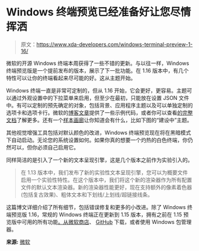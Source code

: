 # Windows 终端预览已经准备好让您尽情挥洒

> 原文：<https://www.xda-developers.com/windows-terminal-preview-1-16/>

微软的开源 Windows 终端本周获得了一些不错的更新。与以往一样，Windows 终端预览版是一个提前发布的版本，展示了下一批功能。在 1.16 版本中，有几个特性可以让你的终端看起来尽可能的好。这从主题开始。

Windows 终端一直是非常可定制的，但从 1.16 开始，它会更好，更容易。主题可以通过外观设置中的下拉菜单来启用，但至少在最初，只能放在设置 JSON 文件中。有可以定制的预先确定的对象，包括背景、应用程序主题以及可以单独定制的选项卡和选项卡行。微软的[博客文章](https://devblogs.microsoft.com/commandline/windows-terminal-preview-1-16-release/)提供了一些示例代码，或者你可以查看[的完整文档](https://docs.microsoft.com/en-gb/windows/terminal/customize-settings/themes)了解更多。还有一个[样本画廊](https://docs.microsoft.com/en-gb/windows/terminal/custom-terminal-gallery/theme-gallery)让你知道会有什么，比如下图的“建设中”主题。

其他视觉增强工具包括对默认颜色的改进，Windows 终端预览现在将在黑暗模式下自动启动。无论您的系统设置如何。如果你真的想要一个灼热的白色终端，你仍然可以，但你必须自己启用它。

同样简洁的是引入了一个新的文本呈现引擎，这是几个版本之前作为实验引入的。

> 在 1.13 版本中，我们发布了新的实验性文本呈现引擎，您可以为概要文件启用一个实验性特性。在这个版本中，我们将这个新的渲染器作为所有配置文件的默认文本渲染器。新的渲染器性能更好，现在支持额外的像素着色器(包括复古效果)、粗体文本和下划线/上划线/超链接线条。

这篇博文详细介绍了所有细节，包括错误修复和更多的小改进。除了 Windows 终端预览版 1.16，常规的 Windows 终端正在更新到 1.15 版本，拥有之前在 1.15 预览版中可用的所有功能[。从](https://devblogs.microsoft.com/commandline/windows-terminal-preview-1-15-release/)[微软商店](https://apps.microsoft.com/store/detail/windows-terminal-preview/9N8G5RFZ9XK3)、 [GitHub](https://github.com/microsoft/terminal/releases) 下载，或者使用 Windows 包管理器。

**来源:** [微软](https://devblogs.microsoft.com/commandline/windows-terminal-preview-1-16-release/)